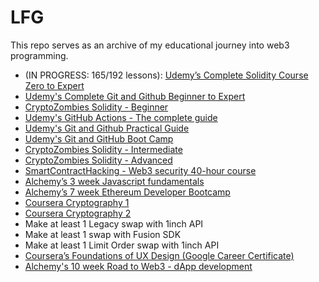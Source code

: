 # LFG

This repo serves as an archive of my educational journey into web3 programming. 

- (IN PROGRESS: 165/192 lessons): [Udemy’s Complete Solidity Course Zero to Expert](https://www.udemy.com/course/the-complete-solidity-course-blockchain-zero-to-expert)
- [Udemy's Complete Git and Github Beginner to Expert](https://www.udemy.com/course/complete-git-and-github-beginner-to-expert/?utm_source=adwords&utm_medium=udemyads&utm_campaign=DSA_Catchall_la.EN_cc.US&utm_content=deal4584&utm_term=_._ag_95911180068_._ad_532194018659_._kw__._de_c_._dm__._pl__._ti_dsa-406594358574_._li_9029652_._pd__._&matchtype=)
- [CryptoZombies Solidity - Beginner](https://cryptozombies.io/en/course/)
- [Udemy's GitHub Actions - The complete guide](https://www.udemy.com/course/github-actions-the-complete-guide/)
- [Udemy's Git and Github Practical Guide](https://www.udemy.com/course/git-github-practical-guide/)
- [Udemy's Git and GitHub Boot Camp](https://www.udemy.com/course/git-and-github-bootcamp/)
- [CryptoZombies Solidity - Intermediate](https://cryptozombies.io/en/course/)	
- [CryptoZombies Solidity - Advanced](https://cryptozombies.io/en/course/)
- [SmartContractHacking - Web3 security 40-hour course](https://smartcontractshacking.com/?referral=owen)
- [Alchemy’s 3 week Javascript fundamentals](https://university.alchemy.com/js)
- [Alchemy’s 7 week Ethereum Developer Bootcamp](https://university.alchemy.com/ethereum)
- [Coursera Cryptography 1](https://www.coursera.org/learn/crypto?action=enroll)
- [Coursera Cryptography 2](https://www.coursera.org/learn/crypto2)
- Make at least 1 Legacy swap with 1inch API	
- Make at least 1 swap with Fusion SDK	
- Make at least 1 Limit Order swap with 1inch API
- [Coursera’s Foundations of UX Design (Google Career Certificate)](https://www.coursera.org/learn/foundations-user-experience-design)
- [Alchemy's 10 week Road to Web3 - dApp development](https://docs.alchemy.com/docs/welcome-to-the-road-to-web3)



